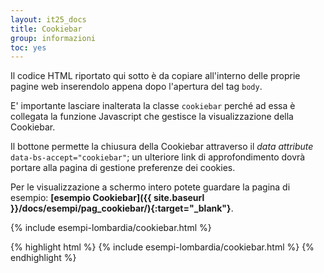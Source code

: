```yaml
---
layout: it25_docs
title: Cookiebar
group: informazioni
toc: yes
---
```

<!-- Style override for Documentation purposes -->
<style>
  .bd-example .cookiebar {
    display: block;
    position: static;
    transform: none;
  }
</style>

Il codice HTML riportato qui sotto è da copiare all'interno delle proprie pagine web inserendolo appena dopo l'apertura del tag `body`.

E' importante lasciare inalterata la classe `cookiebar` perché ad essa è collegata la funzione Javascript che gestisce la visualizzazione della Cookiebar.

Il bottone permette la chiusura della Cookiebar attraverso il _data attribute_ `data-bs-accept="cookiebar"`; un ulteriore link di approfondimento dovrà portare alla pagina di gestione preferenze dei cookies.

Per le visualizzazione a schermo intero potete guardare la pagina di esempio: **[esempio Cookiebar]({{ site.baseurl }}/docs/esempi/pag_cookiebar/){:target="_blank"}**.


<div class="bd-example">
  {% include esempi-lombardia/cookiebar.html %}
</div>

{% highlight html %}
{% include esempi-lombardia/cookiebar.html %}
{% endhighlight %}
